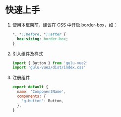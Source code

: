 # 快速上手

1. 使用本框架前，建议在 CSS 中开启 border-box，如：

    ```css
    *, *::before, *::after {
      box-sizing: border-box;
    }
    ```

2. 引入组件及样式

   ```javascript
   import { Button } from 'gulu-vue2'
   import 'gulu-vue2/dist/index.css'
   ```

3. 注册组件

   ```javascript
   export default {
     name: 'ComponentName',
     components: {
       'g-button': Button,
     },
   }
   ```
